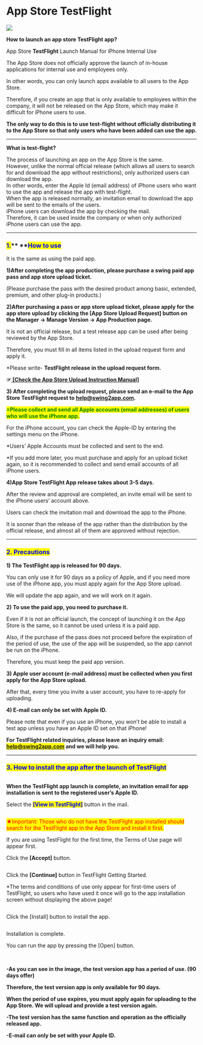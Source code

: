 # App Store TestFlight

![](https://support.swing2app.com/wp-content/uploads/2020/05/testflight.png)

**How to launch an app store TestFlight app?**

App Store **TestFlight** Launch Manual for iPhone Internal Use

The App Store does not officially approve the launch of in-house applications for internal use and employees only.

In other words, you can only launch apps available to all users to the App Store.

Therefore, if you create an app that is only available to employees within the company, it will not be released on the App Store, which may make it difficult for iPhone users to use.

**The only way to do this is to use test-flight without officially distributing it to the App Store so that only users who have been added can use the app.**

****

**What is test-flight?**

The process of launching an app on the App Store is the same.\
However, unlike the normal official release (which allows all users to search for and download the app without restrictions), only authorized users can download the app.\
In other words, enter the Apple Id (email address) of iPhone users who want to use the app and release the app with test-flight.\
When the app is released normally, an invitation email to download the app will be sent to the emails of the users.\
iPhone users can download the app by checking the mail.\
Therefore, it can be used inside the company or when only authorized iPhone users can use the app.

***

### <mark style="color:blue;">**1.**</mark>**  **<mark style="color:blue;">**How to use**</mark>

It is the same as using the paid app.

**1)After completing the app production, please purchase a swing paid app pass and app store upload ticket.**

(Please purchase the pass with the desired product among basic, extended, premium, and other plug-in products.)

**2)After purchasing a pass or app store upload ticket, please apply for the app store upload by clicking the \[App Store Upload Request] button on the Manager → Manage Version → App Production page.**

It is not an official release, but a test release app can be used after being reviewed by the App Store.

Therefore, you must fill in all items listed in the upload request form and apply it.

\*Please write- **TestFlight release in the upload request form.**&#x20;

**☞**[ **\[Check the App Store Upload Instruction Manual\]**](../../manual/appmanage/version/appstore-upload.md)



**3) After completing the upload request, please send an e-mail to the App Store TestFlight request to help@swing2app.com.**

<mark style="color:green;">**=Please collect and send all Apple accounts (email addresses) of users who will use the iPhone app.**</mark>

For the iPhone account, you can check the Apple-ID by entering the settings menu on the iPhone.

\*Users’ Apple Accounts must be collected and sent to the end.

\*If you add more later, you must purchase and apply for an upload ticket again, so it is recommended to collect and send email accounts of all iPhone users.



**4)App Store TestFlight App release takes about 3-5 days.**

After the review and approval are completed, an invite email will be sent to the iPhone users’ account above.

Users can check the invitation mail and download the app to the iPhone.

It is sooner than the release of the app rather than the distribution by the official release, and almost all of them are approved without rejection.

***

### <mark style="color:blue;">**2. Precautions**</mark>

**1) The TestFlight app is released for 90 days.**

You can only use it for 90 days as a policy of Apple, and if you need more use of the iPhone app, you must apply again for the App Store upload.

We will update the app again, and we will work on it again.

**2) To use the paid app, you need to purchase it.**

Even if it is not an official launch, the concept of launching it on the App Store is the same, so it cannot be used unless it is a paid app.

Also, if the purchase of the pass does not proceed before the expiration of the period of use, the use of the app will be suspended, so the app cannot be run on the iPhone.

Therefore, you must keep the paid app version.

**3) Apple user account (e-mail address) must be collected when you first apply for the App Store upload.**

After that, every time you invite a user account, you have to re-apply for uploading.

**4) E-mail can only be set with Apple ID.**

Please note that even if you use an iPhone, you won’t be able to install a test app unless you have an Apple ID set on that iPhone!



**For TestFlight related inquiries, please leave an inquiry email: **<mark style="color:blue;">**help@swing2app.com**</mark>** and we will help you.**&#x20;

***

### <mark style="color:blue;">**3. How to install the app after the launch of TestFlight**</mark>

<figure><img src="../../.gitbook/assets/TF4@3xp.png" alt=""><figcaption></figcaption></figure>

**When the TestFlight app launch is complete, an invitation email for app installation is sent to the registered user’s Apple ID.**

Select the <mark style="color:blue;">**\[View in TestFlight]**</mark> button in the mail.

<figure><img src="../../.gitbook/assets/TF2@3xp.png" alt=""><figcaption></figcaption></figure>

<mark style="color:red;">★Important: Those who do not have the TestFlight app installed should search for the TestFlight app in the App Store and install it first.</mark>

If you are using TestFlight for the first time, the Terms of Use page will appear first.

Click the **\[Accept]** button.

<figure><img src="../../.gitbook/assets/TF3@p3x.png" alt=""><figcaption></figcaption></figure>

Click the **\[Continue]** button in TestFlight Getting Started.

\*The terms and conditions of use only appear for first-time users of TestFlight, so users who have used it once will go to the app installation screen without displaying the above page!

<figure><img src="../../.gitbook/assets/TF1@3xo.png" alt=""><figcaption></figcaption></figure>

Click the \[Install] button to install the app.

<figure><img src="../../.gitbook/assets/TF5@3xr.png" alt=""><figcaption></figcaption></figure>

Installation is complete.

You can run the app by pressing the \[Open] button.

**​**

**-As you can see in the image, the test version app has a period of use. (90 days offer)**

**Therefore, the test version app is only available for 90 days.**

**When the period of use expires, you must apply again for uploading to the App Store. We will upload and provide a test version again.**

**-The test version has the same function and operation as the officially released app.**

**-E-mail can only be set with your Apple ID.**
